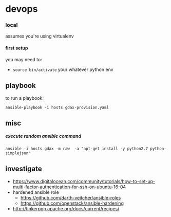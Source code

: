 # devops

### local

assumes you're using virtualenv

#### first setup

you may need to:

 - `source bin/activate` your whatever python env

## playbook

to run a playbook:

`ansible-playbook -i hosts gdax-provision.yaml`



## misc

##### execute random ansible command

`ansible -i hosts gdax -m raw  -a "apt-get install -y python2.7 python-simplejson"`


## investigate

 - https://www.digitalocean.com/community/tutorials/how-to-set-up-multi-factor-authentication-for-ssh-on-ubuntu-16-04
 - hardened ansible role 
   - https://github.com/darth-veitcher/ansible-roles
   - https://github.com/openstack/ansible-hardening
 - http://tinkerpop.apache.org/docs/current/recipes/
